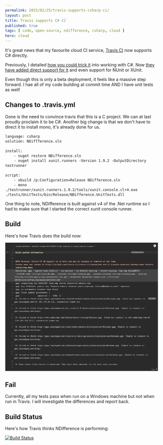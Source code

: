 ```yaml
---
permalink: 2015/02/25/travis-supports-csharp-ci/
layout: post
title: Travis supports C# CI
published: true
tags: [ code, open-source, ndifference, csharp, cloud ]
hero: cloud
---
```


It's great news that my favourite cloud CI service, [Travis CI](https://travis-ci.org/) 
now supports C# directly.

Previously, I detailed [how you could trick it](http://deejaygraham.github.io/2014/08/13/building-ndifference-in-the-cloud/)
into working with C#. Now [they have added direct support for it](http://docs.travis-ci.com/user/languages/csharp/)
and even support for NUnit or XUnit.

Even though this is only a beta deployment, it feels like a massive step forward. I hae 
all of my code building at commit time AND I have unit tests as well!

## Changes to .travis.yml

Gone is the need to convince travis that this is a C project. We can at last 
proudly proclaim it to be C#. Another big change is that we don't have to 
direct it to install mono, it's already done for us.


	language: csharp
	solution: NDiffference.sln

	install:
		- nuget restore NDifference.sln
		- nuget install xunit.runners -Version 1.9.2 -OutputDirectory testrunner

	script:
		- xbuild /p:Configuration=Release NDifference.sln
		- mono ./testrunner/xunit.runners.1.9.2/tools/xunit.console.clr4.exe ./tests/UnitTests/bin/Release/NDifference.UnitTests.dll

One thing to note, NDifference is built against v4 of the .Net runtime so I had 
to make sure that I started the correct xunit console runner.

## Build

Here's how Travis does the build now:

![Screenshot](/img/posts/travis-supports-cs-ci/travis-build.webp "Travis Working")

## Fail

Currently, all my tests pass when run on a Windows machine but not when run in 
Travis. I will investigate the differences and report back.

## Build Status

Here's how Travis thinks NDifference is performing:

<a href="https://travis-ci.org/deejaygraham/ndifference"><img src="https://travis-ci.org/deejaygraham/ndifference.webp?branch=master" alt="Build Status"></a>

